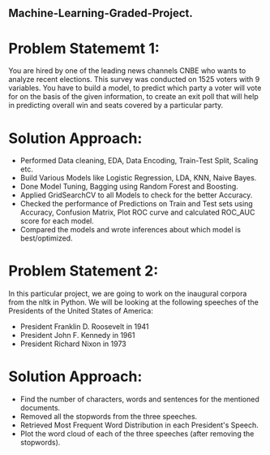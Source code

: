 ## Machine-Learning-Graded-Project.

# Problem Statememt 1:
You are hired by one of the leading news channels CNBE who wants to analyze recent elections. This survey was conducted on 1525 voters with 9 variables. You have to build a model, to predict which party a voter will vote for on the basis of the given information, to create an exit poll that will help in predicting overall win and seats covered by a particular party.

# Solution Approach:
* Performed Data cleaning, EDA, Data Encoding, Train-Test Split, Scaling etc.
* Build Various Models like Logistic Regression, LDA, KNN, Naive Bayes.
* Done Model Tuning, Bagging using Random Forest and Boosting.
* Applied GridSearchCV to all Models to check for the better Accuracy.
* Checked the performance of Predictions on Train and Test sets using Accuracy, Confusion Matrix, Plot ROC curve and calculated ROC_AUC score for each model.
* Compared the models and wrote inferences about which model is best/optimized.

# Problem Statement 2:

In this particular project, we are going to work on the inaugural corpora from the nltk in Python. We will be looking at the following speeches of the Presidents of the United States of America:

- President Franklin D. Roosevelt in 1941
- President John F. Kennedy in 1961
- President Richard Nixon in 1973
  
# Solution Approach:

* Find the number of characters, words and sentences for the mentioned documents.
* Removed all the stopwords from the three speeches.
* Retrieved Most Frequent Word Distribution in each President's Speech.
* Plot the word cloud of each of the three speeches (after removing the stopwords).
